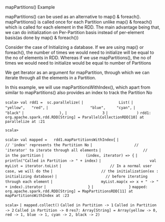 mapPartitions() Example

mapPartitions() can be used as an alternative to map() & foreach(). mapPartitions() is called once for each Partition unlike map() & foreach() which is called for each element in the RDD. The main advantage being that, we can do initialization on Per-Partition basis instead of per-element basis(as done by map() & foreach())

Consider the case of Initializing a database. If we are using map() or foreach(), the number of times we would need to initialize will be equal to the no of elements in RDD. Whereas if we use mapPartitions(), the no of times we would need to initialize would be equal to number of Partitions

We get Iterator as an argument for mapPartition, through which we can iterate through all the elements in a Partition. 

In this example, we will use mapPartitionsWithIndex(), which apart from similar to mapPartitions() also provides an index to track the Partition No


`scala> val rdd1 =  sc.parallelize(`
     `|                List(`
     `|                   "yellow",   "red",`
     `|                   "blue",     "cyan",`
     `|                   "black"`
     `|                ),`
     `|                3`
     `|             )`
`rdd1: org.apache.spark.rdd.RDD[String] = ParallelCollectionRDD[10] at parallelize at :21`

`scala>`

`scala> val mapped =   rdd1.mapPartitionsWithIndex{`
     `|                   // 'index' represents the Partition No`
     `|                   // 'iterator' to iterate through all elements`
     `|                   //                         in the partition`
     `|                   (index, iterator) => {`
     `|                      println("Called in Partition -> " + index)`
     `|                      val myList = iterator.toList`
     `|                      // In a normal user case, we will do the`
     `|                      // the initialization(ex : initializing database)`
     `|                      // before iterating through each element`
     `|                      myList.map(x => x + " -> " + index).iterator`
     `|                   }`
     `|                }`
`mapped: org.apache.spark.rdd.RDD[String] = MapPartitionsRDD[11] at mapPartitionsWithIndex at :23`

`scala>`
     `| mapped.collect()`
`Called in Partition -> 1`
`Called in Partition -> 2`
`Called in Partition -> 0`
`res7: Array[String] = Array(yellow -> 0, red -> 1, blue -> 1, cyan -> 2, black -> 2)`